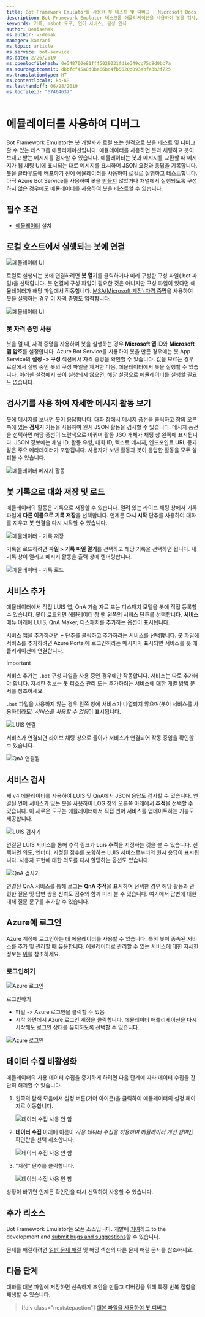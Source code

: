 ```yaml
---
title: Bot Framework Emulator를 사용한 봇 테스트 및 디버그 | Microsoft Docs
description: Bot Framework Emulator 데스크톱 애플리케이션을 사용하여 봇을 검사, 테스트 및 디버그하는 방법을 살펴봅니다.
keywords: 기록, msbot 도구, 언어 서비스, 음성 인식
author: DeniseMak
ms.author: v-demak
manager: kamrani
ms.topic: article
ms.service: bot-service
ms.date: 2/26/2019
ms.openlocfilehash: 0e548700e81fff5029031fd1e349cc75d9d0bc7a
ms.sourcegitcommit: dbbfcf45a8d0ba66bd4fb5620d093abfa3b2f725
ms.translationtype: HT
ms.contentlocale: ko-KR
ms.lasthandoff: 06/28/2019
ms.locfileid: "67464637"
---
```

# <a name="debug-with-the-emulator"></a>에뮬레이터를 사용하여 디버그

Bot Framework Emulator는 봇 개발자가 로컬 또는 원격으로 봇을 테스트 및 디버그할 수 있는 데스크톱 애플리케이션입니다. 에뮬레이터를 사용하면 봇과 채팅하고 봇이 보내고 받는 메시지를 검사할 수 있습니다. 에뮬레이터는 봇과 메시지를 교환할 때 메시지가 웹 채팅 UI에 표시되는 대로 메시지를 표시하며 JSON 요청과 응답을 기록합니다. 봇을 클라우드에 배포하기 전에 에뮬레이터를 사용하여 로컬로 실행하고 테스트합니다. 아직 Azure Bot Service를 사용하여 봇을 [만들지](./bot-service-quickstart.md) 않았거나 채널에서 실행되도록 구성하지 않은 경우에도 에뮬레이터를 사용하여 봇을 테스트할 수 있습니다.

## <a name="prerequisites"></a>필수 조건
- [에뮬레이터](https://aka.ms/Emulator-wiki-getting-started) 설치

## <a name="connect-to-a-bot-running-on-localhost"></a>로컬 호스트에서 실행되는 봇에 연결

![에뮬레이터 UI](media/emulator-v4/emulator-welcome.png)

로컬로 실행되는 봇에 연결하려면 **봇 열기**를 클릭하거나 미리 구성한 구성 파일(.bot 파일)을 선택합니다. 봇 연결에 구성 파일이 필요한 것은 아니지만 구성 파일이 있다면 에뮬레이터가 해당 파일에서 작동합니다. [MSA(Microsoft 계정) 자격 증명](#use-bot-credentials)을 사용하여 봇을 실행하는 경우 이 자격 증명도 입력합니다.

![에뮬레이터 UI](media/emulator-v4/emulator-open-bot.png)

### <a name="use-bot-credentials"></a>봇 자격 증명 사용

봇을 열 때, 자격 증명을 사용하여 봇을 실행하는 경우 **Microsoft 앱 ID**와 **Microsoft 앱 암호**를 설정합니다. Azure Bot Service를 사용하여 봇을 만든 경우에는 봇 App Service의 **설정 -> 구성** 섹션에서 자격 증명을 확인할 수 있습니다. 값을 모르는 경우 로컬에서 실행 중인 봇의 구성 파일을 제거한 다음, 에뮬레이터에서 봇을 실행할 수 있습니다. 이러한 설정에서 봇이 실행되지 않으면, 해당 설정으로 에뮬레이터를 실행할 필요도 없습니다. 

## <a name="view-detailed-message-activity-with-the-inspector"></a>검사기를 사용 하여 자세한 메시지 활동 보기

봇에 메시지를 보내면 봇이 응답합니다. 대화 창에서 메시지 풍선을 클릭하고 창의 오른쪽에 있는 **검사기** 기능을 사용하여 원시 JSON 활동을 검사할 수 있습니다. 메시지 풍선을 선택하면 해당 풍선이 노란색으로 바뀌며 활동 JSO 개체가 채팅 창 왼쪽에 표시됩니다. JSON 정보에는 채널 ID, 활동 유형, 대화 ID, 텍스트 메시지, 엔드포인트 URL 등과 같은 주요 메타데이터가 포함됩니다. 사용자가 보낸 활동과 봇이 응답한 활동을 모두 살펴볼 수 있습니다. 

![에뮬레이터 메시지 활동](media/emulator-v4/emulator-view-message-activity-03.png)

## <a name="save-and-load-conversations-with-bot-transcripts"></a>봇 기록으로 대화 저장 및 로드

에뮬레이터의 활동은 기록으로 저장할 수 있습니다. 열려 있는 라이브 채팅 창에서 기록 파일에 **다른 이름으로 기록 저장**을 선택합니다. 언제든 **다시 시작** 단추를 사용하여 대화를 지우고 봇 연결을 다시 시작할 수 있습니다.  

![에뮬레이터 - 기록 저장](media/emulator-v4/emulator-save-transcript.png)

기록을 로드하려면 **파일 > 기록 파일 열기**를 선택하고 해당 기록을 선택하면 됩니다. 새 기록 창이 열리고 메시지 활동을 출력 창에 렌더링합니다. 

![에뮬레이터 - 기록 로드](media/emulator-v4/emulator-load-transcript.png)

## <a name="add-services"></a>서비스 추가 

에뮬레이터에서 직접 LUIS 앱, QnA 기술 자료 또는 디스패치 모델을 봇에 직접 등록할 수 있습니다. 봇이 로드되면 에뮬레이터 창 맨 왼쪽의 서비스 단추를 선택합니다. **서비스** 메뉴 아래에 LUIS, QnA Maker, 디스패치를 추가하는 옵션이 표시됩니다. 

서비스 앱을 추가하려면 **+** 단추를 클릭하고 추가하려는 서비스를 선택합니다. 봇 파일에 서비스를 추가하려면 Azure Portal에 로그인하라는 메시지가 표시되면 서비스를 봇 애플리케이션에 연결합니다. 

> [!IMPORTANT]
> 서비스 추가는 `.bot` 구성 파일을 사용 중인 경우에만 작동합니다. 서비스는 따로 추가해야 합니다. 자세한 정보는 [봇 리소스 관리](v4sdk/bot-file-basics.md) 또는 추가하려는 서비스에 대한 개별 방법 문서를 참조하세요.
>
> `.bot` 파일을 사용하지 않는 경우 왼쪽 창에 서비스가 나열되지 않으며(봇이 서비스를 사용하더라도) *서비스를 사용할 수 없음*이 표시됩니다.

![LUIS 연결](media/emulator-v4/emulator-connect-luis-btn.png)

서비스가 연결되면 라이브 채팅 창으로 돌아가 서비스가 연결되어 작동 중임을 확인할 수 있습니다. 

![QnA 연결됨](media/emulator-v4/emulator-view-message-activity.png)

## <a name="inspect-services"></a>서비스 검사

새 v4 에뮬레이터를 사용하여 LUIS 및 QnA에서 JSON 응답도 검사할 수 있습니다. 연결된 언어 서비스가 있는 봇을 사용하여 LOG 창의 오른쪽 아래에서 **추적**을 선택할 수 있습니다. 이 새로운 도구는 에뮬레이터에서 직접 언어 서비스를 업데이트하는 기능도 제공합니다. 

![LUIS 검사기](media/emulator-v4/emulator-luis-inspector.png)

연결된 LUIS 서비스를 통해 추적 링크가 **Luis 추적**을 지정하는 것을 볼 수 있습니다. 선택하면 의도, 엔터티, 지정된 점수를 포함하는 LUIS 서비스로부터의 원시 응답이 표시됩니다. 사용자 표현에 대한 의도를 다시 할당하는 옵션도 있습니다. 

![QnA 검사기](media/emulator-v4/emulator-qna-inspector.png)

연결된 QnA 서비스를 통해 로그는 **QnA 추적**을 표시하며 선택한 경우 해당 활동과 관련한 질문 및 답변 쌍을 신뢰도 점수와 함께 미리 볼 수 있습니다. 여기에서 답변에 대한 대체 질문 문구를 추가할 수 있습니다.

<!--## Configure ngrok

If you are using Windows and you are running the Bot Framework Emulator behind a firewall or other network boundary and want to connect to a bot that is hosted remotely, you must install and configure **ngrok** tunneling software. The Bot Framework Emulator integrates tightly with ngrok tunnelling software (developed by [inconshreveable][inconshreveable]), and can launch it automatically when it is needed.

Open the **Emulator Settings**, enter the path to ngrok, select whether or not to bypass ngrok for local addresses, and click **Save**.

![ngrok path](media/emulator-v4/emulator-ngrok-path.png)
-->

## <a name="login-to-azure"></a>Azure에 로그인

Azure 계정에 로그인하는 데 에뮬레이터를 사용할 수 있습니다. 특히 봇이 종속된 서비스를 추가 및 관리할 때 유용합니다. 에뮬레이터로 관리할 수 있는 서비스에 대한 자세한 정보는 [위](#add-services)를 참조하세요.

### <a name="to-login"></a>로그인하기

![Azure 로그인](media/emulator-v4/emulator-azure-login.png)

로그인하기
- 파일 -> Azure 로그인을 클릭할 수 있음
- 시작 화면에서 Azure 로그인 계정을 클릭합니다. 에뮬레이터 애플리케이션을 다시 시작해도 로그인 상태를 유지하도록 선택할 수 있습니다.

![Azure 로그인](media/emulator-v4/emulator-azure-login-success.png)

## <a name="disabling-data-collection"></a>데이터 수집 비활성화

에뮬레이터의 사용 데이터 수집을 중지하게 하려면 다음 단계에 따라 데이터 수집을 간단히 해제할 수 있습니다.

1. 왼쪽의 탐색 모음에서 설정 버튼(기어 아이콘)을 클릭하여 에뮬레이터의 설정 페이지로 이동합니다.

    ![데이터 수집 사용 안 함](media/emulator-v4/emulator-disable-data-1.png)

2. **데이터 수집** 아래에 이름이 *사용 데이터 수집을 허용하여 에뮬레이터 개선 참여*인 확인란을 선택 취소합니다.

    ![데이터 수집 사용 안 함](media/emulator-v4/emulator-disable-data-2.png)

3. "저장" 단추를 클릭합니다.

    ![데이터 수집 사용 안 함](media/emulator-v4/emulator-disable-data-3.png)
    
상황이 바뀌면 언제든 확인란을 다시 선택하여 사용할 수 있습니다.

## <a name="additional-resources"></a>추가 리소스

Bot Framework Emulator는 오픈 소스입니다. 개발에 [기여][EmulatorGithubContribute]하고 to the development and [submit bugs and suggestions][EmulatorGithubBugs]할 수 있습니다.

문제를 해결하려면 [일반 문제 해결](bot-service-troubleshoot-bot-configuration.md) 및 해당 섹션의 다른 문제 해결 문서를 참조하세요.

## <a name="next-steps"></a>다음 단계

대화를 대본 파일에 저장하면 신속하게 초안을 만들고 디버깅을 위해 특정 반복 집합을 재생할 수 있습니다.

> [!div class="nextstepaction"]
> [대본 파일을 사용하여 봇 디버그](~/v4sdk/bot-builder-debug-transcript.md)

<!-- Footnote-style URLs -->

[EmulatorGithubContribute]: https://github.com/Microsoft/BotFramework-Emulator/wiki/How-to-Contribute
[EmulatorGithubBugs]: https://github.com/Microsoft/BotFramework-Emulator/wiki/Submitting-Bugs-%26-Suggestions

[ngrokDownload]: https://ngrok.com/
[inconshreveable]: https://inconshreveable.com/
